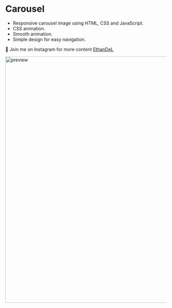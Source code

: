 # Carousel

* Responsive carousel image using HTML, CSS and JavaScript.
* CSS animation.
* Smooth animation.
* Simple design for easy navigation.

🤍 Join me on Instagram for more content [EthanDeL](https://www.instagram.com/ethan_del_code/)



<img width="770" alt="preview" src="https://github.com/user-attachments/assets/1bf04505-f099-4d7d-ab81-642a8d64c851">
